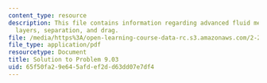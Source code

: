 ```yaml
---
content_type: resource
description: This file contains information regarding advanced fluid mechanics, boundary
  layers, separation, and drag.
file: /media/https%3A/open-learning-course-data-rc.s3.amazonaws.com/2-25-advanced-fluid-mechanics-fall-2013/65f50fa29e645afdef2dd63dd07e7df4_MIT2_25F13_Solution9.03.pdf
file_type: application/pdf
resourcetype: Document
title: Solution to Problem 9.03
uid: 65f50fa2-9e64-5afd-ef2d-d63dd07e7df4
---
```

